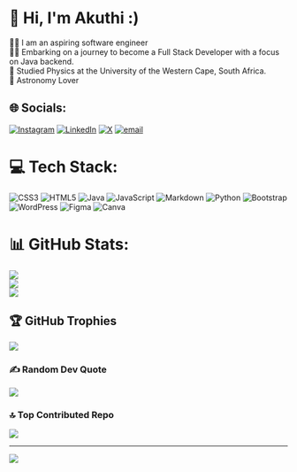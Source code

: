 # 👋 Hi, I'm Akuthi :)
👨‍💻 I am an aspiring software engineer <br/>
👨‍💻 Embarking on a journey to become a Full Stack Developer with a focus on Java backend. <br/>
🔭 Studied Physics at the University of the Western Cape, South Africa. <br/> 
🌠 Astronomy Lover <br/>

## 🌐 Socials:
[![Instagram](https://img.shields.io/badge/Instagram-%23E4405F.svg?logo=Instagram&logoColor=white)](https://instagram.com/ark_oouu_tea) [![LinkedIn](https://img.shields.io/badge/LinkedIn-%230077B5.svg?logo=linkedin&logoColor=white)](https://linkedin.com/in/www.linkedin.com/in/akuthi-april-17aa53238) [![X](https://img.shields.io/badge/X-black.svg?logo=X&logoColor=white)](https://x.com/april_akuthi) [![email](https://img.shields.io/badge/Email-D14836?logo=gmail&logoColor=white)](mailto:akuthiapril99@gmail.com) 

# 💻 Tech Stack:
![CSS3](https://img.shields.io/badge/css3-%231572B6.svg?style=for-the-badge&logo=css3&logoColor=white) ![HTML5](https://img.shields.io/badge/html5-%23E34F26.svg?style=for-the-badge&logo=html5&logoColor=white) ![Java](https://img.shields.io/badge/java-%23ED8B00.svg?style=for-the-badge&logo=openjdk&logoColor=white) ![JavaScript](https://img.shields.io/badge/javascript-%23323330.svg?style=for-the-badge&logo=javascript&logoColor=%23F7DF1E) ![Markdown](https://img.shields.io/badge/markdown-%23000000.svg?style=for-the-badge&logo=markdown&logoColor=white) ![Python](https://img.shields.io/badge/python-3670A0?style=for-the-badge&logo=python&logoColor=ffdd54) ![Bootstrap](https://img.shields.io/badge/bootstrap-%238511FA.svg?style=for-the-badge&logo=bootstrap&logoColor=white) ![WordPress](https://img.shields.io/badge/WordPress-%23117AC9.svg?style=for-the-badge&logo=WordPress&logoColor=white) ![Figma](https://img.shields.io/badge/figma-%23F24E1E.svg?style=for-the-badge&logo=figma&logoColor=white) ![Canva](https://img.shields.io/badge/Canva-%2300C4CC.svg?style=for-the-badge&logo=Canva&logoColor=white)
# 📊 GitHub Stats:
![](https://github-readme-stats.vercel.app/api?username=Akuthi-A&theme=blue-green&hide_border=false&include_all_commits=false&count_private=true)<br/>
![](https://nirzak-streak-stats.vercel.app/?user=Akuthi-A&theme=blue-green&hide_border=false)<br/>
![](https://github-readme-stats.vercel.app/api/top-langs/?username=Akuthi-A&theme=blue-green&hide_border=false&include_all_commits=false&count_private=true&layout=compact)

## 🏆 GitHub Trophies
![](https://github-profile-trophy.vercel.app/?username=Akuthi-A&theme=radical&no-frame=false&no-bg=true&margin-w=4)

### ✍️ Random Dev Quote
![](https://quotes-github-readme.vercel.app/api?type=horizontal&theme=merko)

### 🔝 Top Contributed Repo
![](https://github-contributor-stats.vercel.app/api?username=Akuthi-A&limit=5&theme=radical&combine_all_yearly_contributions=true)

---
[![](https://visitcount.itsvg.in/api?id=Akuthi-A&icon=10&color=0)](https://visitcount.itsvg.in)

<!-- Proudly created with GPRM ( https://gprm.itsvg.in ) -->
